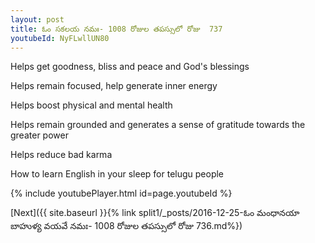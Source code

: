 ```yaml
---
layout: post
title: ఓం సకలయ నమః- 1008 రోజుల తపస్సులో రోజు  737
youtubeId: NyFLwllUN80
---
```

 
 
Helps get goodness, bliss and peace and God's blessings
 
Helps remain focused, help generate inner energy 
 
Helps boost physical and mental health 
 
Helps remain grounded and generates a sense of gratitude towards the greater power 
 
Helps reduce bad karma
 
How to learn English in your sleep for telugu people
 
 
 
 


{% include youtubePlayer.html id=page.youtubeId %}
 
[Next]({{ site.baseurl }}{% link split1/_posts/2016-12-25-ఓం మంధానయా బాహుళ్య వయవే నమః- 1008 రోజుల తపస్సులో రోజు  736.md%})
 
